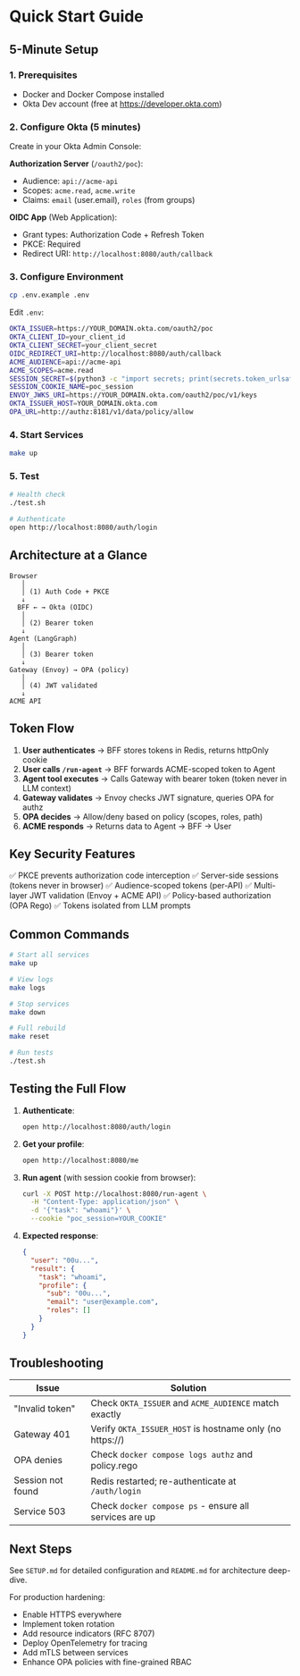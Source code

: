 # Quick Start Guide

## 5-Minute Setup

### 1. Prerequisites
- Docker and Docker Compose installed
- Okta Dev account (free at https://developer.okta.com)

### 2. Configure Okta (5 minutes)

Create in your Okta Admin Console:

**Authorization Server** (`/oauth2/poc`):
- Audience: `api://acme-api`
- Scopes: `acme.read`, `acme.write`
- Claims: `email` (user.email), `roles` (from groups)

**OIDC App** (Web Application):
- Grant types: Authorization Code + Refresh Token
- PKCE: Required
- Redirect URI: `http://localhost:8080/auth/callback`

### 3. Configure Environment

```bash
cp .env.example .env
```

Edit `.env`:
```bash
OKTA_ISSUER=https://YOUR_DOMAIN.okta.com/oauth2/poc
OKTA_CLIENT_ID=your_client_id
OKTA_CLIENT_SECRET=your_client_secret
OIDC_REDIRECT_URI=http://localhost:8080/auth/callback
ACME_AUDIENCE=api://acme-api
ACME_SCOPES=acme.read
SESSION_SECRET=$(python3 -c "import secrets; print(secrets.token_urlsafe(32))")
SESSION_COOKIE_NAME=poc_session
ENVOY_JWKS_URI=https://YOUR_DOMAIN.okta.com/oauth2/poc/v1/keys
OKTA_ISSUER_HOST=YOUR_DOMAIN.okta.com
OPA_URL=http://authz:8181/v1/data/policy/allow
```

### 4. Start Services

```bash
make up
```

### 5. Test

```bash
# Health check
./test.sh

# Authenticate
open http://localhost:8080/auth/login
```

## Architecture at a Glance

```
Browser
   │
   │ (1) Auth Code + PKCE
   ↓
  BFF ← → Okta (OIDC)
   │
   │ (2) Bearer token
   ↓
Agent (LangGraph)
   │
   │ (3) Bearer token
   ↓
Gateway (Envoy) → OPA (policy)
   │
   │ (4) JWT validated
   ↓
ACME API
```

## Token Flow

1. **User authenticates** → BFF stores tokens in Redis, returns httpOnly cookie
2. **User calls `/run-agent`** → BFF forwards ACME-scoped token to Agent
3. **Agent tool executes** → Calls Gateway with bearer token (token never in LLM context)
4. **Gateway validates** → Envoy checks JWT signature, queries OPA for authz
5. **OPA decides** → Allow/deny based on policy (scopes, roles, path)
6. **ACME responds** → Returns data to Agent → BFF → User

## Key Security Features

✅ PKCE prevents authorization code interception
✅ Server-side sessions (tokens never in browser)
✅ Audience-scoped tokens (per-API)
✅ Multi-layer JWT validation (Envoy + ACME API)
✅ Policy-based authorization (OPA Rego)
✅ Tokens isolated from LLM prompts

## Common Commands

```bash
# Start all services
make up

# View logs
make logs

# Stop services
make down

# Full rebuild
make reset

# Run tests
./test.sh
```

## Testing the Full Flow

1. **Authenticate**:
   ```bash
   open http://localhost:8080/auth/login
   ```

2. **Get your profile**:
   ```bash
   open http://localhost:8080/me
   ```

3. **Run agent** (with session cookie from browser):
   ```bash
   curl -X POST http://localhost:8080/run-agent \
     -H "Content-Type: application/json" \
     -d '{"task": "whoami"}' \
     --cookie "poc_session=YOUR_COOKIE"
   ```

4. **Expected response**:
   ```json
   {
     "user": "00u...",
     "result": {
       "task": "whoami",
       "profile": {
         "sub": "00u...",
         "email": "user@example.com",
         "roles": []
       }
     }
   }
   ```

## Troubleshooting

| Issue | Solution |
|-------|----------|
| "Invalid token" | Check `OKTA_ISSUER` and `ACME_AUDIENCE` match exactly |
| Gateway 401 | Verify `OKTA_ISSUER_HOST` is hostname only (no https://) |
| OPA denies | Check `docker compose logs authz` and policy.rego |
| Session not found | Redis restarted; re-authenticate at `/auth/login` |
| Service 503 | Check `docker compose ps` - ensure all services are up |

## Next Steps

See `SETUP.md` for detailed configuration and `README.md` for architecture deep-dive.

For production hardening:
- Enable HTTPS everywhere
- Implement token rotation
- Add resource indicators (RFC 8707)
- Deploy OpenTelemetry for tracing
- Add mTLS between services
- Enhance OPA policies with fine-grained RBAC
